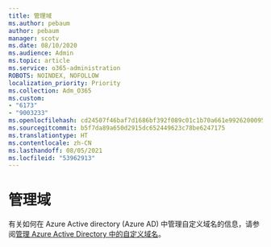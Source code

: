 ```yaml
---
title: 管理域
ms.author: pebaum
author: pebaum
manager: scotv
ms.date: 08/10/2020
ms.audience: Admin
ms.topic: article
ms.service: o365-administration
ROBOTS: NOINDEX, NOFOLLOW
localization_priority: Priority
ms.collection: Adm_O365
ms.custom:
- "6173"
- "9003233"
ms.openlocfilehash: cd24507f46baf7d1686bf392f089c01c1b70a661e9926200095cfcbb7cdc9cee
ms.sourcegitcommit: b5f7da89a650d2915dc652449623c78be6247175
ms.translationtype: HT
ms.contentlocale: zh-CN
ms.lasthandoff: 08/05/2021
ms.locfileid: "53962913"
---
```

# <a name="manage-a-domain"></a>管理域

有关如何在 Azure Active directory (Azure AD) 中管理自定义域名的信息，请参阅[管理 Azure Active Directory 中的自定义域名](https://docs.microsoft.com/azure/active-directory/users-groups-roles/domains-manage)。